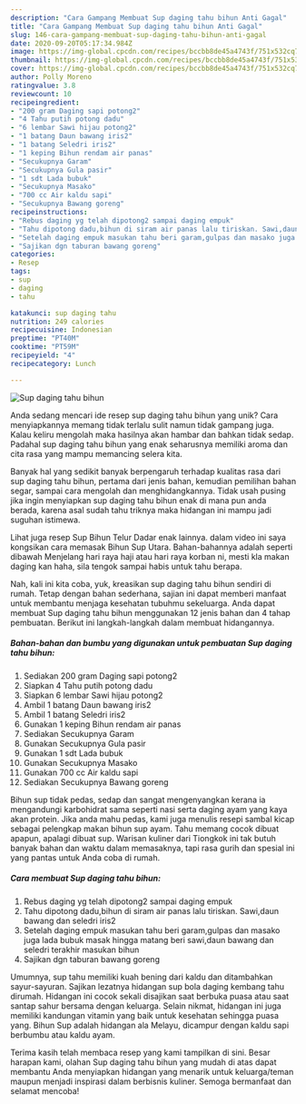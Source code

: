 ```yaml
---
description: "Cara Gampang Membuat Sup daging tahu bihun Anti Gagal"
title: "Cara Gampang Membuat Sup daging tahu bihun Anti Gagal"
slug: 146-cara-gampang-membuat-sup-daging-tahu-bihun-anti-gagal
date: 2020-09-20T05:17:34.984Z
image: https://img-global.cpcdn.com/recipes/bccbb8de45a4743f/751x532cq70/sup-daging-tahu-bihun-foto-resep-utama.jpg
thumbnail: https://img-global.cpcdn.com/recipes/bccbb8de45a4743f/751x532cq70/sup-daging-tahu-bihun-foto-resep-utama.jpg
cover: https://img-global.cpcdn.com/recipes/bccbb8de45a4743f/751x532cq70/sup-daging-tahu-bihun-foto-resep-utama.jpg
author: Polly Moreno
ratingvalue: 3.8
reviewcount: 10
recipeingredient:
- "200 gram Daging sapi potong2"
- "4 Tahu putih potong dadu"
- "6 lembar Sawi hijau potong2"
- "1 batang Daun bawang iris2"
- "1 batang Seledri iris2"
- "1 keping Bihun rendam air panas"
- "Secukupnya Garam"
- "Secukupnya Gula pasir"
- "1 sdt Lada bubuk"
- "Secukupnya Masako"
- "700 cc Air kaldu sapi"
- "Secukupnya Bawang goreng"
recipeinstructions:
- "Rebus daging yg telah dipotong2 sampai daging empuk"
- "Tahu dipotong dadu,bihun di siram air panas lalu tiriskan. Sawi,daun bawang dan seledri iris2"
- "Setelah daging empuk masukan tahu beri garam,gulpas dan masako juga lada bubuk masak hingga matang beri sawi,daun bawang dan seledri terakhir masukan bihun"
- "Sajikan dgn taburan bawang goreng"
categories:
- Resep
tags:
- sup
- daging
- tahu

katakunci: sup daging tahu 
nutrition: 249 calories
recipecuisine: Indonesian
preptime: "PT40M"
cooktime: "PT59M"
recipeyield: "4"
recipecategory: Lunch

---
```



![Sup daging tahu bihun](https://img-global.cpcdn.com/recipes/bccbb8de45a4743f/751x532cq70/sup-daging-tahu-bihun-foto-resep-utama.jpg)

Anda sedang mencari ide resep sup daging tahu bihun yang unik? Cara menyiapkannya memang tidak terlalu sulit namun tidak gampang juga. Kalau keliru mengolah maka hasilnya akan hambar dan bahkan tidak sedap. Padahal sup daging tahu bihun yang enak seharusnya memiliki aroma dan cita rasa yang mampu memancing selera kita.

Banyak hal yang sedikit banyak berpengaruh terhadap kualitas rasa dari sup daging tahu bihun, pertama dari jenis bahan, kemudian pemilihan bahan segar, sampai cara mengolah dan menghidangkannya. Tidak usah pusing jika ingin menyiapkan sup daging tahu bihun enak di mana pun anda berada, karena asal sudah tahu triknya maka hidangan ini mampu jadi suguhan istimewa.

Lihat juga resep Sup Bihun Telur Dadar enak lainnya. dalam video ini saya kongsikan cara memasak Bihun Sup Utara. Bahan-bahannya adalah seperti dibawah Menjelang hari raya haji atau hari raya korban ni, mesti kla makan daging kan haha, sila tengok sampai habis untuk tahu berapa.


Nah, kali ini kita coba, yuk, kreasikan sup daging tahu bihun sendiri di rumah. Tetap dengan bahan sederhana, sajian ini dapat memberi manfaat untuk membantu menjaga kesehatan tubuhmu sekeluarga. Anda dapat membuat Sup daging tahu bihun menggunakan 12 jenis bahan dan 4 tahap pembuatan. Berikut ini langkah-langkah dalam membuat hidangannya.

<!--inarticleads1-->

##### Bahan-bahan dan bumbu yang digunakan untuk pembuatan Sup daging tahu bihun:

1. Sediakan 200 gram Daging sapi potong2
1. Siapkan 4 Tahu putih potong dadu
1. Siapkan 6 lembar Sawi hijau potong2
1. Ambil 1 batang Daun bawang iris2
1. Ambil 1 batang Seledri iris2
1. Gunakan 1 keping Bihun rendam air panas
1. Sediakan Secukupnya Garam
1. Gunakan Secukupnya Gula pasir
1. Gunakan 1 sdt Lada bubuk
1. Gunakan Secukupnya Masako
1. Gunakan 700 cc Air kaldu sapi
1. Sediakan Secukupnya Bawang goreng


Bihun sup tidak pedas, sedap dan sangat mengenyangkan kerana ia mengandungi karbohidrat sama seperti nasi serta daging ayam yang kaya akan protein. Jika anda mahu pedas, kami juga menulis resepi sambal kicap sebagai pelengkap makan bihun sup ayam. Tahu memang cocok dibuat apapun, apalagi dibuat sup. Warisan kuliner dari Tiongkok ini tak butuh banyak bahan dan waktu dalam memasaknya, tapi rasa gurih dan spesial ini yang pantas untuk Anda coba di rumah. 

<!--inarticleads2-->

##### Cara membuat Sup daging tahu bihun:

1. Rebus daging yg telah dipotong2 sampai daging empuk
1. Tahu dipotong dadu,bihun di siram air panas lalu tiriskan. Sawi,daun bawang dan seledri iris2
1. Setelah daging empuk masukan tahu beri garam,gulpas dan masako juga lada bubuk masak hingga matang beri sawi,daun bawang dan seledri terakhir masukan bihun
1. Sajikan dgn taburan bawang goreng


Umumnya, sup tahu memiliki kuah bening dari kaldu dan ditambahkan sayur-sayuran. Sajikan lezatnya hidangan sup bola daging kembang tahu dirumah. Hidangan ini cocok sekali disajikan saat berbuka puasa atau saat santap sahur bersama dengan keluarga. Selain nikmat, hidangan ini juga memiliki kandungan vitamin yang baik untuk kesehatan sehingga puasa yang. Bihun Sup adalah hidangan ala Melayu, dicampur dengan kaldu sapi berbumbu atau kaldu ayam. 

Terima kasih telah membaca resep yang kami tampilkan di sini. Besar harapan kami, olahan Sup daging tahu bihun yang mudah di atas dapat membantu Anda menyiapkan hidangan yang menarik untuk keluarga/teman maupun menjadi inspirasi dalam berbisnis kuliner. Semoga bermanfaat dan selamat mencoba!
